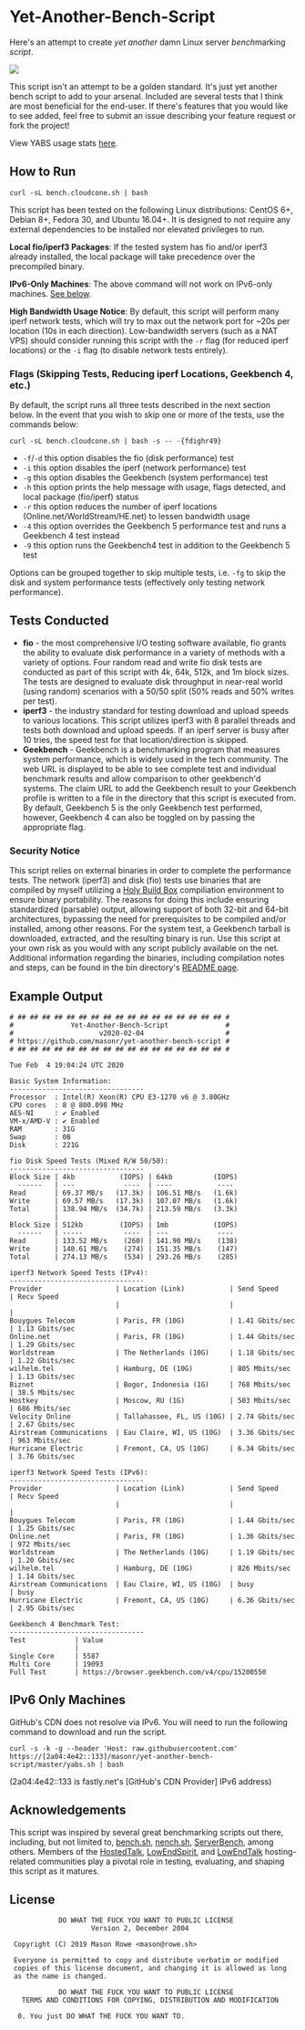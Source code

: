 # Yet-Another-Bench-Script

Here's an attempt to create _yet another_ damn Linux server *bench*marking _script_.

![](https://imgs.xkcd.com/comics/standards.png)

This script isn't an attempt to be a golden standard. It's just yet another bench script to add to your arsenal. Included are several tests that I think are most beneficial for the end-user. If there's features that you would like to see added, feel free to submit an issue describing your feature request or fork the project!

View YABS usage stats [here](https://yabs.rowe.sh).

## How to Run

`curl -sL bench.cloudcone.sh | bash`

This script has been tested on the following Linux distributions: CentOS 6+, Debian 8+, Fedora 30, and Ubuntu 16.04+. It is designed to not require any external dependencies to be installed nor elevated privileges to run.

**Local fio/iperf3 Packages**: If the tested system has fio and/or iperf3 already installed, the local package will take precedence over the precompiled binary.

**IPv6-Only Machines**: The above command will not work on IPv6-only machines. [See below](#ipv6-only-machines).

**High Bandwidth Usage Notice**: By default, this script will perform many iperf network tests, which will try to max out the network port for ~20s per location (10s in each direction). Low-bandwidth servers (such as a NAT VPS) should consider running this script with the `-r` flag (for reduced iperf locations) or the `-i` flag (to disable network tests entirely).

### Flags (Skipping Tests, Reducing iperf Locations, Geekbench 4, etc.)

By default, the script runs all three tests described in the next section below. In the event that you wish to skip one or more of the tests, use the commands below:

```
curl -sL bench.cloudcone.sh | bash -s -- -{fdighr49}
```

* `-f`/`-d` this option disables the fio (disk performance) test
* `-i` this option disables the iperf (network performance) test
* `-g` this option disables the Geekbench (system performance) test
* `-h` this option prints the help message with usage, flags detected, and local package (fio/iperf) status
* `-r` this option reduces the number of iperf locations (Online.net/WorldStream/HE.net) to lessen bandwidth usage
* `-4` this option overrides the Geekbench 5 performance test and runs a Geekbench 4 test instead
* `-9` this option runs the Geekbench4 test in addition to the Geekbench 5 test

Options can be grouped together to skip multiple tests, i.e. `-fg` to skip the disk and system performance tests (effectively only testing network performance).

## Tests Conducted

* **fio** - the most comprehensive I/O testing software available, fio grants the ability to evaluate disk performance in a variety of methods with a variety of options. Four random read and write fio disk tests are conducted as part of this script with 4k, 64k, 512k, and 1m block sizes. The tests are designed to evaluate disk throughput in near-real world (using random) scenarios with a 50/50 split (50% reads and 50% writes per test).
* **iperf3** - the industry standard for testing download and upload speeds to various locations. This script utilizes iperf3 with 8 parallel threads and tests both download and upload speeds. If an iperf server is busy after 10 tries, the speed test for that location/direction is skipped.
* **Geekbench** - Geekbench is a benchmarking program that measures system performance, which is widely used in the tech community. The web URL is displayed to be able to see complete test and individual benchmark results and allow comparison to other geekbench'd systems. The claim URL to add the Geekbench result to your Geekbench profile is written to a file in the directory that this script is executed from. By default, Geekbench 5 is the only Geekbench test performed, however, Geekbench 4 can also be toggled on by passing the appropriate flag.

### Security Notice

This script relies on external binaries in order to complete the performance tests. The network (iperf3) and disk (fio) tests use binaries that are compiled by myself utilizing a [Holy Build Box](https://github.com/phusion/holy-build-box) compiliation environment to ensure binary portability. The reasons for doing this include ensuring standardized (parsable) output, allowing support of both 32-bit and 64-bit architectures, bypassing the need for prerequisites to be compiled and/or installed, among other reasons. For the system test, a Geekbench tarball is downloaded, extracted, and the resulting binary is run. Use this script at your own risk as you would with any script publicly available on the net. Additional information regarding the binaries, including compilation notes and steps, can be found in the bin directory's [README page](bin/README.md).

## Example Output

```
# ## ## ## ## ## ## ## ## ## ## ## ## ## ## ## ## ## #
#              Yet-Another-Bench-Script              #
#                     v2020-02-04                    #
# https://github.com/masonr/yet-another-bench-script #
# ## ## ## ## ## ## ## ## ## ## ## ## ## ## ## ## ## #

Tue Feb  4 19:04:24 UTC 2020

Basic System Information:
---------------------------------
Processor  : Intel(R) Xeon(R) CPU E3-1270 v6 @ 3.80GHz
CPU cores  : 8 @ 800.098 MHz
AES-NI     : ✔ Enabled
VM-x/AMD-V : ✔ Enabled
RAM        : 31G
Swap       : 0B
Disk       : 221G

fio Disk Speed Tests (Mixed R/W 50/50):
---------------------------------
Block Size | 4kb           (IOPS) | 64kb          (IOPS)
  ------   | ---            ----  | ----           ----
Read       | 69.37 MB/s   (17.3k) | 106.51 MB/s   (1.6k)
Write      | 69.57 MB/s   (17.3k) | 107.07 MB/s   (1.6k)
Total      | 138.94 MB/s  (34.7k) | 213.59 MB/s   (3.3k)
           |                      |
Block Size | 512kb         (IOPS) | 1mb           (IOPS)
  ------   | -----          ----  | ---            ----
Read       | 133.52 MB/s    (260) | 141.90 MB/s    (138)
Write      | 140.61 MB/s    (274) | 151.35 MB/s    (147)
Total      | 274.13 MB/s    (534) | 293.26 MB/s    (285)

iperf3 Network Speed Tests (IPv4):
---------------------------------
Provider                  | Location (Link)           | Send Speed      | Recv Speed
                          |                           |                 |
Bouygues Telecom          | Paris, FR (10G)           | 1.41 Gbits/sec  | 1.13 Gbits/sec
Online.net                | Paris, FR (10G)           | 1.44 Gbits/sec  | 1.29 Gbits/sec
Worldstream               | The Netherlands (10G)     | 1.18 Gbits/sec  | 1.22 Gbits/sec
wilhelm.tel               | Hamburg, DE (10G)         | 805 Mbits/sec   | 1.13 Gbits/sec
Biznet                    | Bogor, Indonesia (1G)     | 768 Mbits/sec   | 38.5 Mbits/sec
Hostkey                   | Moscow, RU (1G)           | 503 Mbits/sec   | 686 Mbits/sec
Velocity Online           | Tallahassee, FL, US (10G) | 2.74 Gbits/sec  | 2.67 Gbits/sec
Airstream Communications  | Eau Claire, WI, US (10G)  | 3.36 Gbits/sec  | 963 Mbits/sec
Hurricane Electric        | Fremont, CA, US (10G)     | 6.34 Gbits/sec  | 3.76 Gbits/sec

iperf3 Network Speed Tests (IPv6):
---------------------------------
Provider                  | Location (Link)           | Send Speed      | Recv Speed
                          |                           |                 |
Bouygues Telecom          | Paris, FR (10G)           | 1.44 Gbits/sec  | 1.25 Gbits/sec
Online.net                | Paris, FR (10G)           | 1.36 Gbits/sec  | 972 Mbits/sec
Worldstream               | The Netherlands (10G)     | 1.19 Gbits/sec  | 1.20 Gbits/sec
wilhelm.tel               | Hamburg, DE (10G)         | 826 Mbits/sec   | 1.14 Gbits/sec
Airstream Communications  | Eau Claire, WI, US (10G)  | busy            | busy
Hurricane Electric        | Fremont, CA, US (10G)     | 6.36 Gbits/sec  | 2.95 Gbits/sec

Geekbench 4 Benchmark Test:
---------------------------------
Test            | Value
                |
Single Core     | 5587
Multi Core      | 19093
Full Test       | https://browser.geekbench.com/v4/cpu/15200550

```

## IPv6 Only Machines

GitHub's CDN does not resolve via IPv6. You will need to run the following command to download and run the script.

`curl -s -k -g --header 'Host: raw.githubusercontent.com' https://[2a04:4e42::133]/masonr/yet-another-bench-script/master/yabs.sh | bash`

(2a04:4e42::133 is fastly.net's [GitHub's CDN Provider] IPv6 address)

## Acknowledgements

This script was inspired by several great benchmarking scripts out there, including, but not limited to, [bench.sh](https://bench.sh/), [nench.sh](https://github.com/n-st/nench), [ServerBench](https://github.com/K4Y5/ServerBench), among others. Members of the [HostedTalk](https://hostedtalk.net), [LowEndSpirit](https://talk.lowendspirit.com), and [LowEndTalk](https://www.lowendtalk.com) hosting-related communities play a pivotal role in testing, evaluating, and shaping this script as it matures.

## License
```
            DO WHAT THE FUCK YOU WANT TO PUBLIC LICENSE
                    Version 2, December 2004

 Copyright (C) 2019 Mason Rowe <mason@rowe.sh>

 Everyone is permitted to copy and distribute verbatim or modified
 copies of this license document, and changing it is allowed as long
 as the name is changed.

            DO WHAT THE FUCK YOU WANT TO PUBLIC LICENSE
   TERMS AND CONDITIONS FOR COPYING, DISTRIBUTION AND MODIFICATION

  0. You just DO WHAT THE FUCK YOU WANT TO.
```
